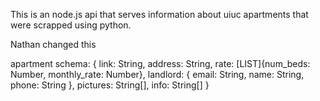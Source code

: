 This is an node.js api that serves information about uiuc apartments that were scrapped using python.

Nathan changed this


apartment schema: { link: String,
                     address: String,
                     rate: [LIST]{num_beds: Number,
                             monthly_rate: Number},
                     landlord: { email: String,
                                 name: String,
                                 phone: String },
                     pictures: String[],
                     info: String[]
                 }
